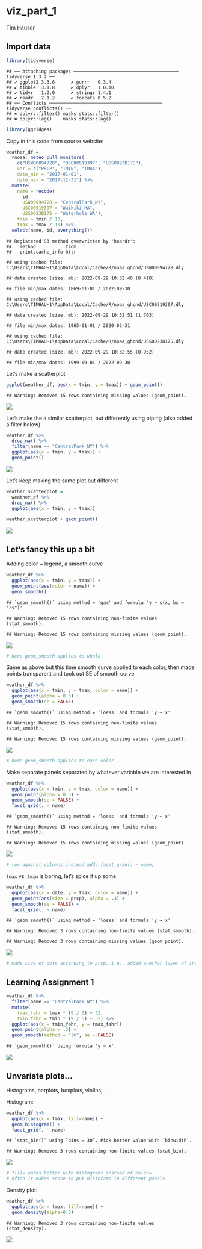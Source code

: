 viz_part_1
================
Tim Hauser

## Import data

``` r
library(tidyverse)
```

    ## ── Attaching packages ─────────────────────────────────────── tidyverse 1.3.2 ──
    ## ✔ ggplot2 3.3.6      ✔ purrr   0.3.4 
    ## ✔ tibble  3.1.8      ✔ dplyr   1.0.10
    ## ✔ tidyr   1.2.0      ✔ stringr 1.4.1 
    ## ✔ readr   2.1.2      ✔ forcats 0.5.2 
    ## ── Conflicts ────────────────────────────────────────── tidyverse_conflicts() ──
    ## ✖ dplyr::filter() masks stats::filter()
    ## ✖ dplyr::lag()    masks stats::lag()

``` r
library(ggridges)
```

Copy in this code from course website:

``` r
weather_df = 
  rnoaa::meteo_pull_monitors(
    c("USW00094728", "USC00519397", "USS0023B17S"),
    var = c("PRCP", "TMIN", "TMAX"), 
    date_min = "2017-01-01",
    date_max = "2017-12-31") %>%
  mutate(
    name = recode(
      id, 
      USW00094728 = "CentralPark_NY", 
      USC00519397 = "Waikiki_HA",
      USS0023B17S = "Waterhole_WA"),
    tmin = tmin / 10,
    tmax = tmax / 10) %>%
  select(name, id, everything())
```

    ## Registered S3 method overwritten by 'hoardr':
    ##   method           from
    ##   print.cache_info httr

    ## using cached file: C:\Users\TIMHAU~1\AppData\Local/Cache/R/noaa_ghcnd/USW00094728.dly

    ## date created (size, mb): 2022-09-29 10:32:40 (8.418)

    ## file min/max dates: 1869-01-01 / 2022-09-30

    ## using cached file: C:\Users\TIMHAU~1\AppData\Local/Cache/R/noaa_ghcnd/USC00519397.dly

    ## date created (size, mb): 2022-09-29 10:32:51 (1.703)

    ## file min/max dates: 1965-01-01 / 2020-03-31

    ## using cached file: C:\Users\TIMHAU~1\AppData\Local/Cache/R/noaa_ghcnd/USS0023B17S.dly

    ## date created (size, mb): 2022-09-29 10:32:55 (0.952)

    ## file min/max dates: 1999-09-01 / 2022-09-30

Let’s make a scatterplot

``` r
ggplot(weather_df, aes(x = tmin, y = tmax)) + geom_point()
```

    ## Warning: Removed 15 rows containing missing values (geom_point).

![](viz_and_eda_files/figure-gfm/unnamed-chunk-3-1.png)<!-- -->

Let’s make the a similar scatterplot, but differently using piping (also
added a filter below)

``` r
weather_df %>%
  drop_na() %>% 
  filter(name == "CentralPark_NY") %>% 
  ggplot(aes(x = tmin, y = tmax)) + 
  geom_point()
```

![](viz_and_eda_files/figure-gfm/unnamed-chunk-4-1.png)<!-- -->

Let’s keep making the same plot but different

``` r
weather_scatterplot =
  weather_df %>% 
  drop_na() %>% 
  ggplot(aes(x = tmin, y = tmax))

weather_scatterplot + geom_point()
```

![](viz_and_eda_files/figure-gfm/unnamed-chunk-5-1.png)<!-- -->

## Let’s fancy this up a bit

Adding color + legend, a smooth curve

``` r
weather_df %>% 
  ggplot(aes(x = tmin, y = tmax)) + 
  geom_point(aes(color = name)) +
  geom_smooth()
```

    ## `geom_smooth()` using method = 'gam' and formula 'y ~ s(x, bs = "cs")'

    ## Warning: Removed 15 rows containing non-finite values (stat_smooth).

    ## Warning: Removed 15 rows containing missing values (geom_point).

![](viz_and_eda_files/figure-gfm/unnamed-chunk-6-1.png)<!-- -->

``` r
# here geom_smooth applies to whole
```

Same as above but this time smooth curve applied to each color, then
made points transparent and took out SE of smooth curve

``` r
weather_df %>% 
  ggplot(aes(x = tmin, y = tmax, color = name)) + 
  geom_point(alpha = 0.3) +
  geom_smooth(se = FALSE)
```

    ## `geom_smooth()` using method = 'loess' and formula 'y ~ x'

    ## Warning: Removed 15 rows containing non-finite values (stat_smooth).

    ## Warning: Removed 15 rows containing missing values (geom_point).

![](viz_and_eda_files/figure-gfm/unnamed-chunk-7-1.png)<!-- -->

``` r
# here geom_smooth applies to each color
```

Make separate panels separated by whatever variable we are interested in

``` r
weather_df %>% 
  ggplot(aes(x = tmin, y = tmax, color = name)) + 
  geom_point(alpha = 0.3) +
  geom_smooth(se = FALSE) +
  facet_grid(. ~ name)
```

    ## `geom_smooth()` using method = 'loess' and formula 'y ~ x'

    ## Warning: Removed 15 rows containing non-finite values (stat_smooth).

    ## Warning: Removed 15 rows containing missing values (geom_point).

![](viz_and_eda_files/figure-gfm/unnamed-chunk-8-1.png)<!-- -->

``` r
# row against columns instead add: facet_grid(. ~ name)
```

`tmax` vs. `tmin` is boring, let’s spice it up some

``` r
weather_df %>% 
  ggplot(aes(x = date, y = tmax, color = name)) + 
  geom_point(aes(size = prcp), alpha = .3) +
  geom_smooth(se = FALSE) + 
  facet_grid(. ~ name)
```

    ## `geom_smooth()` using method = 'loess' and formula 'y ~ x'

    ## Warning: Removed 3 rows containing non-finite values (stat_smooth).

    ## Warning: Removed 3 rows containing missing values (geom_point).

![](viz_and_eda_files/figure-gfm/unnamed-chunk-9-1.png)<!-- -->

``` r
# made size of dots according to prcp, i.e., added another layer of information
```

## Learning Assignment 1

``` r
weather_df %>% 
  filter(name == "CentralPark_NY") %>% 
  mutate(
    tmax_fahr = tmax * (9 / 5) + 32,
    tmin_fahr = tmin * (9 / 5) + 32) %>% 
  ggplot(aes(x = tmin_fahr, y = tmax_fahr)) +
  geom_point(alpha = .5) + 
  geom_smooth(method = "lm", se = FALSE)
```

    ## `geom_smooth()` using formula 'y ~ x'

![](viz_and_eda_files/figure-gfm/unnamed-chunk-10-1.png)<!-- -->

## Unvariate plots…

Histograms, barplots, boxplots, violins, …

Histogram:

``` r
weather_df %>% 
  ggplot(aes(x = tmax, fill=name)) + 
  geom_histogram() +
  facet_grid(. ~ name)
```

    ## `stat_bin()` using `bins = 30`. Pick better value with `binwidth`.

    ## Warning: Removed 3 rows containing non-finite values (stat_bin).

![](viz_and_eda_files/figure-gfm/unnamed-chunk-11-1.png)<!-- -->

``` r
# fill= works better with histograms instead of color=
# often it makes sense to put historams in different panels
```

Density plot:

``` r
weather_df %>% 
  ggplot(aes(x = tmax, fill=name)) + 
  geom_density(alpha=0.3)
```

    ## Warning: Removed 3 rows containing non-finite values (stat_density).

![](viz_and_eda_files/figure-gfm/unnamed-chunk-12-1.png)<!-- -->
